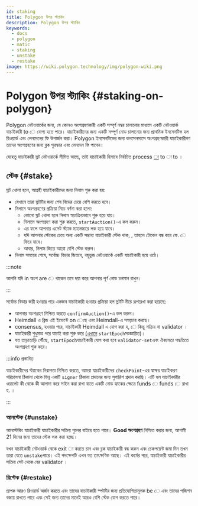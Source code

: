 ```yaml
---
id: staking
title: Polygon উপর স্ট্যাকিং
description: Polygon উপর স্ট্যাকিং
keywords:
  - docs
  - polygon
  - matic
  - staking
  - unstake
  - restake
image: https://wiki.polygon.technology/img/polygon-wiki.png
---
```


# Polygon উপর স্ট্যাকিং {#staking-on-polygon}

Polygon নেটওয়ার্কের জন্য, যে কোনও অংশগ্রহণকারী একটি সম্পূর্ণ নম্বর চালানোর মাধ্যমে একটি নেটওয়ার্ক যাচাইকারী to ে যোগ্য হতে পারে। যাচাইকারীদের জন্য একটি সম্পূর্ণ নোড চালানোর জন্য প্রাথমিক ইনসেনটিভ হল রিওয়ার্ড এবং লেনদেনের ফি উপার্জন করা। Polygon ইনসেনটিভের জন্য কনসেনসাসে অংশগ্রহণকারী যাচাইকারীগণ তাদের অংশগ্রহণের জন্য ব্লক পুরস্কার এবং লেনদেন ফি পাবেন।

যেহেতু যাচাইকারী স্লট নেটওয়ার্কে সীমিত আছে, তাই যাচাইকারী হিসাবে নির্বাচিত process [া](https://www.notion.so/maticnetwork/State-of-Staking-03e983ed9cc6470a9e8aee47d51f0d14#a55fbd158b7d4aa89648a4e3b68ac716) to া to ।

## স্টেক {#stake}

স্লট খোলা হলে, আগ্রহী যাচাইকারীদের জন্য নিলাম শুরু করা হয়:

- যেখানে তারা স্লটটির জন্য শেষ বিডের চেয়ে বেশি করতে হবে।
- নিলামে অংশগ্রহণের প্রক্রিয়া নিচে বর্ণনা করা হলো:
    - কোনো স্লট খোলা হলে নিলাম স্বয়ংক্রিয়ভাবে শুরু হয়ে যায়।
    - নিলামে অংশগ্রহণ করা শুরু করতে, `startAuction()`-এ কল করুন।
    - এর ফলে আপনার এসেট স্ট্যাক ম্যানেজারে লক হয়ে যাবে।
    - যদি আপনার স্টেকের চেয়ে অন্য একটি সম্ভাব্য যাচাইকারী স্টেক থাক, , তাহলে টোকেন বন্ধ করে ফে. ে ফিরে যাবে।
    - আবার, নিলাম জিতে আরো বেশি স্টেক করুন।
- নিলাম সময়ের শেষে, সর্বোচ্চ বিডার জিতবে, বহুভুজ নেটওয়ার্কে একটি যাচাইকারী হয়ে ওঠে।

:::note

আপনি যদি in অংশ are ে থাকেন তবে দয়া করে আপনার পূর্ণ নোড চলমান রাখুন।

:::

সর্বোচ্চ বিডার জয়ী হওয়ার পরে একজন যাচাইকারী হওয়ার প্রক্রিয়া হল স্লটটি নীচে রূপরেখা করা হয়েছে:

- আপনার অংশগ্রহণ নিশ্চিত করতে `confirmAuction()`-এ কল করুন।
- Heimdall এ ব্রিজ এই ইভেন্টে on েছে এবং Heimdall-এ সম্প্রচার করছে।
- consensus, হওয়ার পরে, যাচাইকারী Heimdall এ যোগ করা হ, ে কিন্তু সক্রিয় না validator ।
- যাচাইকারী শুধুমাত্র পরে যাচাই করা শুরু করে [(এখানে](https://www.notion.so/maticnetwork/State-of-Staking-03e983ed9cc6470a9e8aee47d51f0d14#c1c3456813dd4b5caade4ed550f81187) `startEpoch`সংজ্ঞায়িত)।
- যত তাড়াতাড়ি পৌঁছে, `startEpoch`যাচাইকারী যোগ করা হবে `validator-set`এবং ঐক্যমত্য পদ্ধতিতে অংশগ্রহণ শুরু করে।

:::info প্রস্তাবিত

যাচাইকারীদের স্ট্যাকের নিরাপত্তা নিশ্চিত করতে, আমরা যাচাইকারীদের `checkPoint`-এর স্বাক্ষর যাচাইকরণ পরিচালনা ঠিকানা থেকে ভিন্ন একটি `signer` ঠিকানা প্রদানের জন্য সুপারিশ প্রদান করছি। এটি হল যাচাইকারীর ওয়ালেট কী থেকে কী আলাদা করে সাইন করা রাখা যাতে একটি নোড হ্যাকের ক্ষেত্রে funds ে funds ে রাখা হ. ।

:::

### আনস্টেক {#unstake}

আনস্টেকিং যাচাইকারী যাচাইকারীর সক্রিয় পুলের বাইরে হতে পারে। **Good অংশগ্রহণ** নিশ্চিত করার জন্য, আগামী 21 দিনের জন্য তাদের স্টেক লক করা হচ্ছে।

যখন যাচাইকারী নেটওয়ার্ক থেকে exit া করতে চান এবং ব্লক যাচাইকারী বন্ধ করুন এবং চেকপয়েন্ট জমা দিন তখন তারা যেতে `unstake`পারে। এই পদক্ষেপটি এখন যত তাৎক্ষণিক আছে। এই কর্মের পরে, যাচাইকারী যাচাইকারীর সক্রিয় সেট থেকে বের validator ।

### রিস্টেক {#restake}

প্রাপক আরও রিওয়ার্ড অর্জন করতে এবং তাদের যাচাইকারী স্পটটির জন্য প্রতিযোগিতামূলক be ে এবং তাদের পজিশন বজায় রাখতে পারে এবং সেই জন্য তাদের মানেই আরও বেশি স্টেক যোগ করতে পারে।
